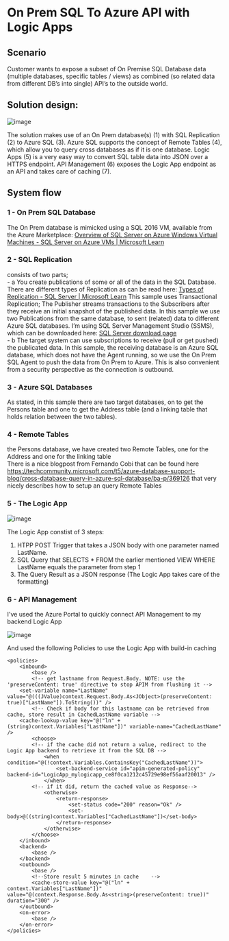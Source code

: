 # On Prem SQL To Azure API with Logic Apps

<h2>Scenario</h2>
Customer wants to expose a subset of On Premise SQL Database data (multiple databases, specific tables / views) as combined (so related data from different DB’s into single) API’s to the outside world.

<h2>Solution design:</h2> 

![image](https://user-images.githubusercontent.com/23191445/198023098-6f7c11d3-3431-482f-8c42-e5514889b84f.png)

The solution makes use of an On Prem database(s) (1) with SQL Replication (2) to Azure SQL (3). Azure SQL supports the concept of Remote Tables (4), which allow you to query cross databases as if it is one database. Logic Apps (5) is a very easy way to convert SQL table data into JSON over a HTTPS endpoint. API Management (6) exposes the Logic App endpoint as an API and takes care of caching (7).

<h2>System flow</h2>

<h3>1 - On Prem SQL Database</h3>
The On Prem database is mimicked using a SQL 2016 VM, available from the Azure Marketplace: 
    <a href="https://learn.microsoft.com/en-us/azure/azure-sql/virtual-machines/windows/sql-server-on-azure-vm-iaas-what-is-overview?view=azuresql">Overview of SQL Server on Azure Windows Virtual Machines - SQL Server on Azure VMs | Microsoft Learn </a><br/>
<h3>2 - SQL Replication </h3>
consists of two parts;<br/>
	- a You create publications of some or all of the data in the SQL Database. There are different types of Replication as can be read here: <a 	href="https://learn.microsoft.com/en-us/sql/relational-databases/replication/types-of-replication?view=sql-server-ver16">Types of Replication - SQL Server | Microsoft Learn</a>
	This sample uses Transactional Replication; The Publisher streams transactions to the Subscribers after they receive an initial snapshot of the published data.
	In this sample we use two Publications from the same database, to sent (related) data to different Azure SQL databases.
	I’m using SQL Server Management Studio (SSMS), which can be downloaded here: <a href="https://learn.microsoft.com/en-us/sql/samples/adventureworks-install-configure?view=sql-server-ver16&tabs=ssms">SQL Server download page</a> <br/> 
	- b The target system can use subscriptions to receive (pull or get pushed) the publicated data. 
	In this sample, the receiving database is an Azure SQL database, which does not have the Agent running, so we use the On Prem SQL Agent to push the data from On Prem to Azure. This is also convenient from a security perspective as the connection is outbound. <br/>
<h3>3 - Azure SQL Databases</h3>
As stated, in this sample there are two target databases, on to get the Persons table and one to get the Address table (and a linking table that holds relation between the two tables).<br/>
<h3>4 - Remote Tables</h3>
the Persons database, we have created two Remote Tables, one for the Address and one for the linking table <br/>
There is a nice blogpost from Fernando Cobi that can be found here <a href="https://techcommunity.microsoft.com/t5/azure-database-support-blog/cross-database-query-in-azure-sql-database/ba-p/369126">https://techcommunity.microsoft.com/t5/azure-database-support-blog/cross-database-query-in-azure-sql-database/ba-p/369126</a>  that very nicely describes how to setup an query Remote Tables
<h3>5 - The Logic App</h3>

![image](https://user-images.githubusercontent.com/23191445/198030105-d4be095c-35d6-48ed-8742-91909b5e788d.png)

The Logic App constist of 3 steps:
1) HTPP POST Trigger that takes a JSON body with one parameter named LastName.
2) SQL Query that SELECTS * FROM the earlier mentioned VIEW WHERE LastName equals the parameter from step 1
3) The Query Result as a JSON response (The Logic App takes care of the formatting) 

<h3>6 - API Management</h3>
I've used the Azure Portal to quickly connect API Management to my backend Logic App

![image](https://user-images.githubusercontent.com/23191445/199545054-b26834a5-0888-4f1e-bc21-1c02f84d7fe5.png)

And used the following Policies to use the Logic App with build-in caching

```
<policies>
    <inbound>
        <base />
        <!-- get lastname from Request.Body. NOTE: use the 'preserveContent: true' directive to stop APIM from flushing it -->
	<set-variable name="LastName" value="@(((JValue)context.Request.Body.As<JObject>(preserveContent: true)["LastName"]).ToString())" />
        <!-- Check if body for this lastname can be retrieved from cache, store result in CachedLastName variable -->
	<cache-lookup-value key="@("ln" + (string)context.Variables["LastName"])" variable-name="CachedLastName" />
        <choose>
	    <!-- if the cache did not return a value, redirect to the Logic App backend to retrieve it from the SQL DB --> 
            <when condition="@(!context.Variables.ContainsKey("CachedLastName"))">
                <set-backend-service id="apim-generated-policy" backend-id="LogicApp_mylogicapp_ce8f0ca1212c45729e98ef56aaf20013" />
            </when>
	    <!-- if it did, return the cached value as Response-->
            <otherwise>
                <return-response>
                    <set-status code="200" reason="Ok" />
                    <set-body>@((string)context.Variables["CachedLastName"])</set-body>
                </return-response>
            </otherwise>
        </choose>
    </inbound>
    <backend>
        <base />
    </backend>
    <outbound>
        <base />
        <!--Store result 5 minutes in cache    -->
        <cache-store-value key="@("ln" + context.Variables["LastName"])" value="@(context.Response.Body.As<string>(preserveContent: true))" duration="300" />
    </outbound>
    <on-error>
        <base />
    </on-error>
</policies>

```




